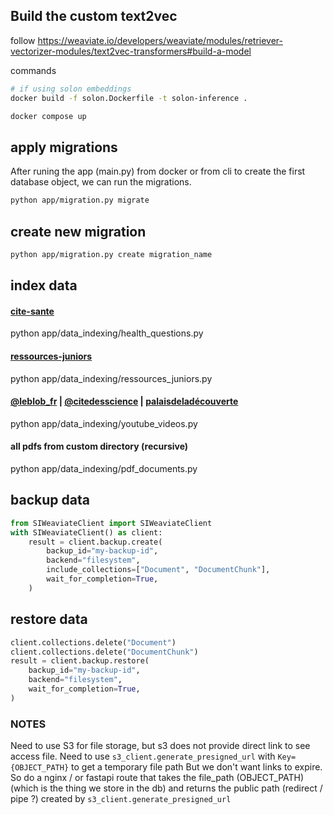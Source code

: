 ## Build the custom text2vec
follow https://weaviate.io/developers/weaviate/modules/retriever-vectorizer-modules/text2vec-transformers#build-a-model

commands

```sh
# if using solon embeddings
docker build -f solon.Dockerfile -t solon-inference .

docker compose up
```

## apply migrations
After runing the app (main.py) from docker or from cli to create the first database object, we can run the migrations.

```sh
python app/migration.py migrate
```

## create new migration
```sh
python app/migration.py create migration_name
```

## index data
#### [cite-sante](https://www.cite-sciences.fr/fr/au-programme/lieux-ressources/cite-de-la-sante/une-question-en-sante/questions-sante/toutes-les-questions)
python app/data_indexing/health_questions.py
#### [ressources-juniors](https://www.cite-sciences.fr/fr/ressources/juniors)
python app/data_indexing/ressources_juniors.py
#### [@leblob_fr](https://www.youtube.com/@leblob_fr) | [@citedesscience](https://www.youtube.com/@citedessciences) | [palaisdeladécouverte](https://www.youtube.com/c/palaisdelad%C3%A9couverte)
python app/data_indexing/youtube_videos.py
#### all pdfs from custom directory (recursive)
python app/data_indexing/pdf_documents.py

## backup data
```python
from SIWeaviateClient import SIWeaviateClient
with SIWeaviateClient() as client:
    result = client.backup.create(
        backup_id="my-backup-id",
        backend="filesystem",
        include_collections=["Document", "DocumentChunk"],
        wait_for_completion=True,
    )
```

## restore data
```python
client.collections.delete("Document")
client.collections.delete("DocumentChunk")
result = client.backup.restore(
    backup_id="my-backup-id",
    backend="filesystem",
    wait_for_completion=True,
)
```

### NOTES
Need to use S3 for file storage, but s3 does not provide direct link to see access file.
Need to use `s3_client.generate_presigned_url` with `Key={OBJECT_PATH}` to get a temporary file path
But we don't want links to expire.
So do a nginx / or fastapi route that takes the file_path (OBJECT_PATH) (which is the thing we store in the db) and returns the public path (redirect / pipe ?) created by `s3_client.generate_presigned_url`